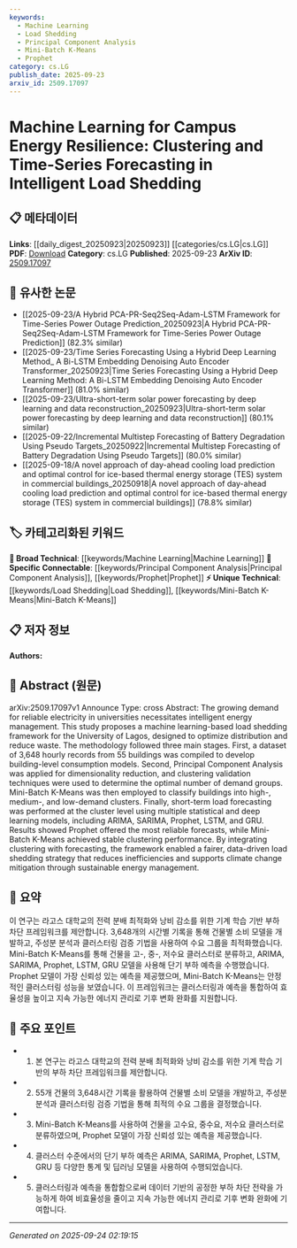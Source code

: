 ```yaml
---
keywords:
  - Machine Learning
  - Load Shedding
  - Principal Component Analysis
  - Mini-Batch K-Means
  - Prophet
category: cs.LG
publish_date: 2025-09-23
arxiv_id: 2509.17097
---
```


<!-- KEYWORD_LINKING_METADATA:
{
  "processed_timestamp": "2025-09-24T02:19:15.370220",
  "vocabulary_version": "1.0",
  "selected_keywords": [
    "Machine Learning",
    "Load Shedding",
    "Principal Component Analysis",
    "Mini-Batch K-Means",
    "Prophet"
  ],
  "rejected_keywords": [],
  "similarity_scores": {
    "Machine Learning": 0.85,
    "Load Shedding": 0.75,
    "Principal Component Analysis": 0.8,
    "Mini-Batch K-Means": 0.7,
    "Prophet": 0.78
  },
  "extraction_method": "AI_prompt_based",
  "budget_applied": true,
  "candidates_json": {
    "candidates": [
      {
        "surface": "Machine Learning",
        "canonical": "Machine Learning",
        "aliases": [],
        "category": "broad_technical",
        "rationale": "Machine Learning is a foundational technique used in this study for energy management and is a key concept for linking with other technical papers.",
        "novelty_score": 0.3,
        "connectivity_score": 0.9,
        "specificity_score": 0.6,
        "link_intent_score": 0.85
      },
      {
        "surface": "Load Shedding",
        "canonical": "Load Shedding",
        "aliases": [
          "Energy Load Management"
        ],
        "category": "unique_technical",
        "rationale": "Load Shedding is a specific application of the study, providing a unique technical focus for energy resilience discussions.",
        "novelty_score": 0.65,
        "connectivity_score": 0.7,
        "specificity_score": 0.8,
        "link_intent_score": 0.75
      },
      {
        "surface": "Principal Component Analysis",
        "canonical": "Principal Component Analysis",
        "aliases": [
          "PCA"
        ],
        "category": "specific_connectable",
        "rationale": "PCA is a widely used dimensionality reduction technique that connects to various data processing methodologies.",
        "novelty_score": 0.5,
        "connectivity_score": 0.78,
        "specificity_score": 0.72,
        "link_intent_score": 0.8
      },
      {
        "surface": "Mini-Batch K-Means",
        "canonical": "Mini-Batch K-Means",
        "aliases": [
          "K-Means Clustering"
        ],
        "category": "unique_technical",
        "rationale": "Mini-Batch K-Means is a specific clustering method used in the study, relevant for discussions on scalable clustering techniques.",
        "novelty_score": 0.68,
        "connectivity_score": 0.65,
        "specificity_score": 0.78,
        "link_intent_score": 0.7
      },
      {
        "surface": "Prophet",
        "canonical": "Prophet",
        "aliases": [
          "Facebook Prophet"
        ],
        "category": "specific_connectable",
        "rationale": "Prophet is a forecasting tool that provides a strong connection point for time-series analysis discussions.",
        "novelty_score": 0.55,
        "connectivity_score": 0.75,
        "specificity_score": 0.77,
        "link_intent_score": 0.78
      }
    ],
    "ban_list_suggestions": [
      "University of Lagos",
      "climate change mitigation"
    ]
  },
  "decisions": [
    {
      "candidate_surface": "Machine Learning",
      "resolved_canonical": "Machine Learning",
      "decision": "linked",
      "scores": {
        "novelty": 0.3,
        "connectivity": 0.9,
        "specificity": 0.6,
        "link_intent": 0.85
      }
    },
    {
      "candidate_surface": "Load Shedding",
      "resolved_canonical": "Load Shedding",
      "decision": "linked",
      "scores": {
        "novelty": 0.65,
        "connectivity": 0.7,
        "specificity": 0.8,
        "link_intent": 0.75
      }
    },
    {
      "candidate_surface": "Principal Component Analysis",
      "resolved_canonical": "Principal Component Analysis",
      "decision": "linked",
      "scores": {
        "novelty": 0.5,
        "connectivity": 0.78,
        "specificity": 0.72,
        "link_intent": 0.8
      }
    },
    {
      "candidate_surface": "Mini-Batch K-Means",
      "resolved_canonical": "Mini-Batch K-Means",
      "decision": "linked",
      "scores": {
        "novelty": 0.68,
        "connectivity": 0.65,
        "specificity": 0.78,
        "link_intent": 0.7
      }
    },
    {
      "candidate_surface": "Prophet",
      "resolved_canonical": "Prophet",
      "decision": "linked",
      "scores": {
        "novelty": 0.55,
        "connectivity": 0.75,
        "specificity": 0.77,
        "link_intent": 0.78
      }
    }
  ]
}
-->

# Machine Learning for Campus Energy Resilience: Clustering and Time-Series Forecasting in Intelligent Load Shedding

## 📋 메타데이터

**Links**: [[daily_digest_20250923|20250923]] [[categories/cs.LG|cs.LG]]
**PDF**: [Download](https://arxiv.org/pdf/2509.17097.pdf)
**Category**: cs.LG
**Published**: 2025-09-23
**ArXiv ID**: [2509.17097](https://arxiv.org/abs/2509.17097)

## 🔗 유사한 논문
- [[2025-09-23/A Hybrid PCA-PR-Seq2Seq-Adam-LSTM Framework for Time-Series Power Outage Prediction_20250923|A Hybrid PCA-PR-Seq2Seq-Adam-LSTM Framework for Time-Series Power Outage Prediction]] (82.3% similar)
- [[2025-09-23/Time Series Forecasting Using a Hybrid Deep Learning Method_ A Bi-LSTM Embedding Denoising Auto Encoder Transformer_20250923|Time Series Forecasting Using a Hybrid Deep Learning Method: A Bi-LSTM Embedding Denoising Auto Encoder Transformer]] (81.0% similar)
- [[2025-09-23/Ultra-short-term solar power forecasting by deep learning and data reconstruction_20250923|Ultra-short-term solar power forecasting by deep learning and data reconstruction]] (80.1% similar)
- [[2025-09-22/Incremental Multistep Forecasting of Battery Degradation Using Pseudo Targets_20250922|Incremental Multistep Forecasting of Battery Degradation Using Pseudo Targets]] (80.0% similar)
- [[2025-09-18/A novel approach of day-ahead cooling load prediction and optimal control for ice-based thermal energy storage (TES) system in commercial buildings_20250918|A novel approach of day-ahead cooling load prediction and optimal control for ice-based thermal energy storage (TES) system in commercial buildings]] (78.8% similar)

## 🏷️ 카테고리화된 키워드
**🧠 Broad Technical**: [[keywords/Machine Learning|Machine Learning]]
**🔗 Specific Connectable**: [[keywords/Principal Component Analysis|Principal Component Analysis]], [[keywords/Prophet|Prophet]]
**⚡ Unique Technical**: [[keywords/Load Shedding|Load Shedding]], [[keywords/Mini-Batch K-Means|Mini-Batch K-Means]]

## 📋 저자 정보

**Authors:** 

## 📄 Abstract (원문)

arXiv:2509.17097v1 Announce Type: cross 
Abstract: The growing demand for reliable electricity in universities necessitates intelligent energy management. This study proposes a machine learning-based load shedding framework for the University of Lagos, designed to optimize distribution and reduce waste. The methodology followed three main stages. First, a dataset of 3,648 hourly records from 55 buildings was compiled to develop building-level consumption models. Second, Principal Component Analysis was applied for dimensionality reduction, and clustering validation techniques were used to determine the optimal number of demand groups. Mini-Batch K-Means was then employed to classify buildings into high-, medium-, and low-demand clusters. Finally, short-term load forecasting was performed at the cluster level using multiple statistical and deep learning models, including ARIMA, SARIMA, Prophet, LSTM, and GRU. Results showed Prophet offered the most reliable forecasts, while Mini-Batch K-Means achieved stable clustering performance. By integrating clustering with forecasting, the framework enabled a fairer, data-driven load shedding strategy that reduces inefficiencies and supports climate change mitigation through sustainable energy management.

## 📝 요약

이 연구는 라고스 대학교의 전력 분배 최적화와 낭비 감소를 위한 기계 학습 기반 부하 차단 프레임워크를 제안합니다. 3,648개의 시간별 기록을 통해 건물별 소비 모델을 개발하고, 주성분 분석과 클러스터링 검증 기법을 사용하여 수요 그룹을 최적화했습니다. Mini-Batch K-Means를 통해 건물을 고-, 중-, 저수요 클러스터로 분류하고, ARIMA, SARIMA, Prophet, LSTM, GRU 모델을 사용해 단기 부하 예측을 수행했습니다. Prophet 모델이 가장 신뢰성 있는 예측을 제공했으며, Mini-Batch K-Means는 안정적인 클러스터링 성능을 보였습니다. 이 프레임워크는 클러스터링과 예측을 통합하여 효율성을 높이고 지속 가능한 에너지 관리로 기후 변화 완화를 지원합니다.

## 🎯 주요 포인트

- 1. 본 연구는 라고스 대학교의 전력 분배 최적화와 낭비 감소를 위한 기계 학습 기반의 부하 차단 프레임워크를 제안합니다.
- 2. 55개 건물의 3,648시간 기록을 활용하여 건물별 소비 모델을 개발하고, 주성분 분석과 클러스터링 검증 기법을 통해 최적의 수요 그룹을 결정했습니다.
- 3. Mini-Batch K-Means를 사용하여 건물을 고수요, 중수요, 저수요 클러스터로 분류하였으며, Prophet 모델이 가장 신뢰성 있는 예측을 제공했습니다.
- 4. 클러스터 수준에서의 단기 부하 예측은 ARIMA, SARIMA, Prophet, LSTM, GRU 등 다양한 통계 및 딥러닝 모델을 사용하여 수행되었습니다.
- 5. 클러스터링과 예측을 통합함으로써 데이터 기반의 공정한 부하 차단 전략을 가능하게 하여 비효율성을 줄이고 지속 가능한 에너지 관리로 기후 변화 완화에 기여합니다.


---

*Generated on 2025-09-24 02:19:15*